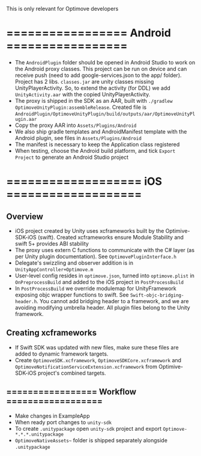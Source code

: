 This is only relevant for Optimove developers

# ================= Android =================

- The `AndroidPlugin` folder should be opened in Android Studio to work on the Android proxy classes. This project can be run on device and can receive push (need to add google-services.json to the app/ folder). Project has 2 libs. `classes.jar` are unity classes missing UnityPlayerActivity. So, to extend the activity (for DDL) we add `UnityActivity.aar` with the copied UnityPlayerActivity.
- The proxy is shipped in the SDK as an AAR, built with `./gradlew OptimoveUnityPlugin:assembleRelease`. Created file is `AndroidPlugin/OptimoveUnityPlugin/build/outputs/aar/OptimoveUnityPlugin.aar`
- Copy the proxy AAR into `Assets/Plugins/Android`
- We also ship gradle templates and AndroidManifest template with the Android plugin, see files in `Assets/Plugins/Android`
- The manifest is necessary to keep the Application class registered
- When testing, choose the Android build platform, and tick `Export Project` to generate an Android Studio project

# =================== iOS ===================

## Overview

- iOS project created by Unity uses xcframeworks built by the Optimive-SDK-iOS (swift). Created xcframeworks ensure Module Stability and swift 5+ provides ABI stability
- The proxy uses extern C functions to communicate with the C# layer (as per Unity plugin documentation). See `OptimovePluginInterface.h`
- Delegate's swizzling and observer addition is in `UnityAppController+Optimove.m`
- User-level config resides in `optimove.json`, turned into `optimove.plist` in `OnPreprocessBuild` and added to the iOS project in `PostProcessBuild`
- In `PostProcessBuild` we override modulemap for UnityFramework exposing objc wrapper functions to swift. See `Swift-objc-bridging-header.h`. You cannot add bridging header to a framework, and we are avoiding modifying umbrella header. All plugin files belong to the Unity framework.

## Creating xcframeworks

- If Swift SDK was updated with new files, make sure these files are added to dynamic framework targets.
- Create `OptimoveSDK.xcframework`, `OptimoveSDKCore.xcframework` and `OptimoveNotificationServiceExtension.xcframework` from Optimive-SDK-iOS project's combined targets.

## ================= Workflow ==================

- Make changes in ExampleApp
- When ready port changes to `unity-sdk`
- To create `.unitypackage` open `unity-sdk` project and export `Optimove-*.*.*.unitypackage`
- `OptimoveNativeAssets~` folder is shipped separately alongside `.unitypackage`